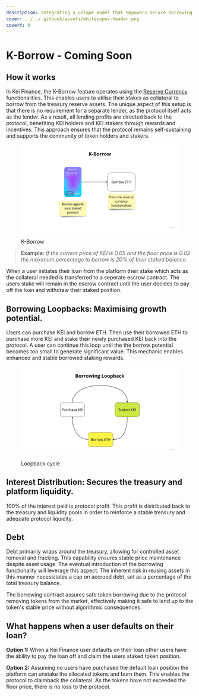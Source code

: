 ```yaml
---
description: Integrating a unique model that empowers secure borrowing practices
cover: ../../.gitbook/assets/whitepaper-header.png
coverY: 0
---
```


# K-Borrow - Coming Soon

## How it works&#x20;

In Kei Finance, the K-Borrow feature operates using the [Reserve Currency](broken-reference) functionalities. This enables users to utilise their stakes as collateral to borrow from the treasury reserve assets. The unique aspect of this setup is that there is no requirement for a separate lender, as the protocol itself acts as the lender. As a result, all lending profits are directed back to the protocol, benefiting KEI holders and KEI stakers through rewards and incentives. This approach ensures that the protocol remains self-sustaining and supports the community of token holders and stakers.

<figure><img src="../../.gitbook/assets/image (39).png" alt=""><figcaption><p>K-Borrow</p></figcaption></figure>

> **Example:** _If the current price of KEI is 0.05 and the floor price is 0.02 the maximum percentage to borrow is 20% of their staked balance._

When a user initiates their loan from the platform their stake which acts as the collateral needed is transferred to a seperate escrow contract. The users stake will remain in the escrow contract until the user decides to pay off the loan and withdraw their staked position.&#x20;

## Borrowing Loopbacks: Maximising growth potential.&#x20;

Users can purchase KEI and borrow ETH. Then use their borrowed ETH to purchase more KEI and stake their newly purchased KEI back into the protocol. A user can continue this loop until the the borrow potential becomes too small to generate significant value. This mechanic enables enhanced and stable borrowed staking rewards.&#x20;

<figure><img src="../../.gitbook/assets/image (29).png" alt=""><figcaption><p>Loopback cycle</p></figcaption></figure>

## Interest Distribution: Secures the treasury and platform liquidity.

100% of the interest paid is protocol profit. This profit is distributed back to the treasury and liquidity pools in order to reinforce a stable treasury and adequate protocol liquidity.  &#x20;

## Debt&#x20;

Debt primarily wraps around the treasury, allowing for controlled asset removal and tracking. This capability ensures stable price maintenance despite asset usage. The eventual introduction of the borrowing functionality will leverage this aspect. The inherent risk in reusing assets in this manner necessitates a cap on accrued debt, set as a percentage of the total treasury balance.

The borrowing contract assures safe token borrowing due to the protocol removing tokens from the market, effectively making it safe to lend up to the token's stable price without algorithmic consequences.

## What happens when a user defaults on their loan?&#x20;

**Option 1:** When a Kei Finance user defaults on their loan other users have the ability to pay the loan off and claim the users staked token position.&#x20;

**Option 2:** Assuming no users have purchased the default loan position the platform can unstake the allocated tokens and burn them. This enables the protocol to claimback the collateral. As the tokens have not exceeded the floor price, there is no loss to the protocol.
